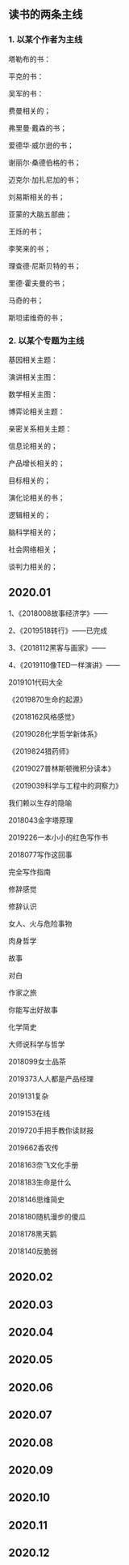 ## 读书的两条主线

### 1. 以某个作者为主线

塔勒布的书：

平克的书：

吴军的书：

费曼相关的；

弗里曼·戴森的书；

爱德华·威尔逊的书；

谢丽尔·桑德伯格的书；

迈克尔·加扎尼加的书；

刘易斯相关的书；

亚蒙的大脑五部曲；

王烁的书；

李笑来的书；

理查德·尼斯贝特的书；

里德·霍夫曼的书；

马奇的书；

斯坦诺维奇的书；

### 2. 以某个专题为主线

基因相关主题：

演讲相关主图：

数学相关主图：

博弈论相关主题：

亲密关系相关主题：

信息论相关的；

产品增长相关的；

目标相关的；

演化论相关的书；

逻辑相关的；

脑科学相关的；

社会网络相关；

谈判力相关的；

## 2020.01

1、《2018008故事经济学》——

2、《2019518转行》——已完成

3、《2018112黑客与画家》——

4、《2019110像TED一样演讲》——

2019101代码大全




《2019870生命的起源》

《2018162风格感觉》

《2019028化学哲学新体系》

《2019824猎药师》

《2019027普林斯顿微积分读本》

《2019039科学与工程中的洞察力》



我们赖以生存的隐喻

2018043金字塔原理

2019226一本小小的红色写作书

2018077写作这回事

完全写作指南

修辞感觉

修辞认识

女人、火与危险事物

肉身哲学

故事

对白

作家之旅

你能写出好故事


化学简史

大师说科学与哲学

2018099女士品茶

2019373人人都是产品经理

2019131复杂

2019153在线

2019720手把手教你读财报

2019662香农传

2018163奈飞文化手册

2018183生命是什么

2018146思维简史

2018180随机漫步的傻瓜

2018178黑天鹅

2018140反脆弱

## 2020.02


## 2020.03


## 2020.04


## 2020.05


## 2020.06


## 2020.07


## 2020.08


## 2020.09



## 2020.10


## 2020.11



## 2020.12





